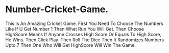 # Number-Cricket-Game.
This is An Amazing Cricket Game. First You Need To Choose The Numbers Like If U Get Number 1 Then What Run You Will Get. Then Choose HighScore Means If Anyone Crosses High Score Or Equals To High Score, He Wins. Then Click Play. Then Roll The Dice Then It Randomizes Numbers Upto 7 Then One Who Will Get HighScore Will Win The Game.
